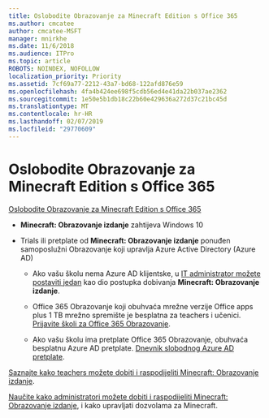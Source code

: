 ```yaml
---
title: Oslobodite Obrazovanje za Minecraft Edition s Office 365
ms.author: cmcatee
author: cmcatee-MSFT
manager: mnirkhe
ms.date: 11/6/2018
ms.audience: ITPro
ms.topic: article
ROBOTS: NOINDEX, NOFOLLOW
localization_priority: Priority
ms.assetid: 7cf69a77-2212-43a7-bd68-122afd876e59
ms.openlocfilehash: 4fa4b424ee698f5cdb56ed4e41da22b037ae2362
ms.sourcegitcommit: 1e50e5b1db18c22b60e429636a272d37c21bc45d
ms.translationtype: MT
ms.contentlocale: hr-HR
ms.lasthandoff: 02/07/2019
ms.locfileid: "29770609"
---
```

# <a name="minecraft-edition-with-office-365-education-for-free"></a>Oslobodite Obrazovanje za Minecraft Edition s Office 365

[Oslobodite Obrazovanje za Minecraft Edition s Office 365](https://docs.microsoft.com/education/windows/get-minecraft-for-education)
  
- **Minecraft: Obrazovanje izdanje** zahtijeva Windows 10 
    
- Trials ili pretplate od **Minecraft: Obrazovanje izdanje** ponuđen samoposlužni Obrazovanje koji upravlja Azure Active Directory (Azure AD) 
    
  - Ako vašu školu nema Azure AD klijentske, u [IT administrator možete postaviti jedan](https://docs.microsoft.com/education/windows/school-get-minecraft) kao dio postupka dobivanja **Minecraft: Obrazovanje izdanje**.
    
  - Office 365 Obrazovanje koji obuhvaća mrežne verzije Office apps plus 1 TB mrežno spremište je besplatna za teachers i učenici. [Prijavite školi za Office 365 Obrazovanje](https://products.office.com/academic/office-365-education-plan).
    
  - Ako vašu školu ima pretplate Office 365 Obrazovanje, obuhvaća besplatnu Azure AD pretplate. [Dnevnik slobodnog Azure AD pretplate](https://msdn.microsoft.com/library/windows/hardware/mt703369%28v=vs.85%29.aspx).
    
[Saznajte kako teachers možete dobiti i raspodijeliti Minecraft: Obrazovanje izdanje](https://docs.microsoft.com/education/windows/teacher-get-minecraft).
  
[Naučite kako administratori možete dobiti i raspodijeliti Minecraft: Obrazovanje izdanje](https://docs.microsoft.com/education/windows/school-get-minecraft), i kako upravljati dozvolama za Minecraft.
  

